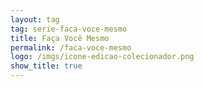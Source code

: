 ```yaml
---
layout: tag
tag: serie-faca-voce-mesmo
title: Faça Você Mesmo
permalink: /faca-voce-mesmo
logo: /imgs/icone-edicao-colecionador.png
show_title: true
---
```

